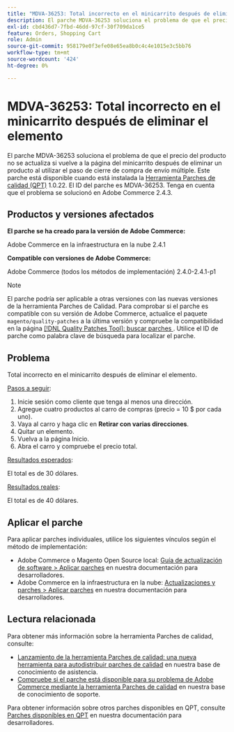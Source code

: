 ```yaml
---
title: "MDVA-36253: Total incorrecto en el minicarrito después de eliminar el elemento"
description: El parche MDVA-36253 soluciona el problema de que el precio del producto no se actualiza si vuelve a la página del minicarrito después de eliminar un producto al utilizar el paso de cierre de compra de envío múltiple. Este parche está disponible cuando está instalada la [Quality Patches Tool (QPT)](/help/announcements/adobe-commerce-announcements/magento-quality-patches-released-new-tool-to-self-serve-quality-patches.md) 1.0.22. El ID del parche es MDVA-36253. Tenga en cuenta que el problema se solucionó en Adobe Commerce 2.4.3.
exl-id: cbd436d7-7fbd-46dd-97cf-30f709da1ce5
feature: Orders, Shopping Cart
role: Admin
source-git-commit: 958179e0f3efe08e65ea8b0c4c4e1015e3c5bb76
workflow-type: tm+mt
source-wordcount: '424'
ht-degree: 0%

---
```


# MDVA-36253: Total incorrecto en el minicarrito después de eliminar el elemento

El parche MDVA-36253 soluciona el problema de que el precio del producto no se actualiza si vuelve a la página del minicarrito después de eliminar un producto al utilizar el paso de cierre de compra de envío múltiple. Este parche está disponible cuando está instalada la [Herramienta Parches de calidad (QPT)](/help/announcements/adobe-commerce-announcements/magento-quality-patches-released-new-tool-to-self-serve-quality-patches.md) 1.0.22. El ID del parche es MDVA-36253. Tenga en cuenta que el problema se solucionó en Adobe Commerce 2.4.3.

## Productos y versiones afectados

**El parche se ha creado para la versión de Adobe Commerce:**

Adobe Commerce en la infraestructura en la nube 2.4.1

**Compatible con versiones de Adobe Commerce:**

Adobe Commerce (todos los métodos de implementación) 2.4.0-2.4.1-p1

>[!NOTE]
>
>El parche podría ser aplicable a otras versiones con las nuevas versiones de la herramienta Parches de Calidad. Para comprobar si el parche es compatible con su versión de Adobe Commerce, actualice el paquete `magento/quality-patches` a la última versión y compruebe la compatibilidad en la página [[!DNL Quality Patches Tool]: buscar parches ](https://devdocs.magento.com/quality-patches/tool.html#patch-grid). Utilice el ID de parche como palabra clave de búsqueda para localizar el parche.

## Problema

Total incorrecto en el minicarrito después de eliminar el elemento.

<u>Pasos a seguir</u>:

1. Inicie sesión como cliente que tenga al menos una dirección.
1. Agregue cuatro productos al carro de compras (precio = 10 $ por cada uno).
1. Vaya al carro y haga clic en **Retirar con varias direcciones**.
1. Quitar un elemento.
1. Vuelva a la página Inicio.
1. Abra el carro y compruebe el precio total.

<u>Resultados esperados</u>:

El total es de 30 dólares.

<u>Resultados reales</u>:

El total es de 40 dólares.

## Aplicar el parche

Para aplicar parches individuales, utilice los siguientes vínculos según el método de implementación:

* Adobe Commerce o Magento Open Source local: [Guía de actualización de software > Aplicar parches](https://devdocs.magento.com/guides/v2.4/comp-mgr/patching/mqp.html) en nuestra documentación para desarrolladores.
* Adobe Commerce en la infraestructura en la nube: [Actualizaciones y parches > Aplicar parches](https://devdocs.magento.com/cloud/project/project-patch.html) en nuestra documentación para desarrolladores.

## Lectura relacionada

Para obtener más información sobre la herramienta Parches de calidad, consulte:

* [Lanzamiento de la herramienta Parches de calidad: una nueva herramienta para autodistribuir parches de calidad](/help/announcements/adobe-commerce-announcements/magento-quality-patches-released-new-tool-to-self-serve-quality-patches.md) en nuestra base de conocimiento de asistencia.
* [Compruebe si el parche está disponible para su problema de Adobe Commerce mediante la herramienta Parches de calidad](/help/support-tools/patches-available-in-qpt-tool/check-patch-for-magento-issue-with-magento-quality-patches.md) en nuestra base de conocimiento de soporte.

Para obtener información sobre otros parches disponibles en QPT, consulte [Parches disponibles en QPT](https://devdocs.magento.com/quality-patches/tool.html#patch-grid) en nuestra documentación para desarrolladores.

